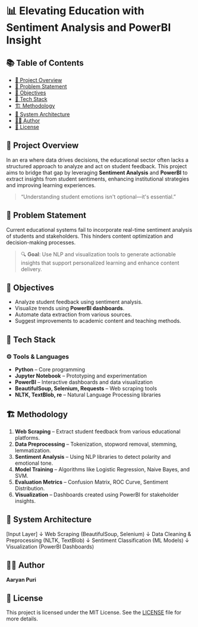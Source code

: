 # 📊 Elevating Education with Sentiment Analysis and PowerBI Insight

## 📚 Table of Contents
- [📌 Project Overview](#-project-overview)
- [🧠 Problem Statement](#-problem-statement)
- [🎯 Objectives](#-objectives)
- [🧰 Tech Stack](#-tech-stack)
- [🏗️ Methodology](#-methodology)
- [🔧 System Architecture](#-system-architecture)
- [👨‍💻 Author](#-author)
- [📄 License](#-license)

## 📌 Project Overview

In an era where data drives decisions, the educational sector often lacks a structured approach to analyze and act on student feedback. This project aims to bridge that gap by leveraging **Sentiment Analysis** and **PowerBI** to extract insights from student sentiments, enhancing institutional strategies and improving learning experiences.

> “Understanding student emotions isn't optional—it's essential.”

## 🧠 Problem Statement

Current educational systems fail to incorporate real-time sentiment analysis of students and stakeholders. This hinders content optimization and decision-making processes.

> 🔍 **Goal**: Use NLP and visualization tools to generate actionable insights that support personalized learning and enhance content delivery.

## 🎯 Objectives

- Analyze student feedback using sentiment analysis.
- Visualize trends using **PowerBI dashboards**.
- Automate data extraction from various sources.
- Suggest improvements to academic content and teaching methods.

## 🧰 Tech Stack

### ⚙️ Tools & Languages

- **Python** – Core programming
- **Jupyter Notebook** – Prototyping and experimentation
- **PowerBI** – Interactive dashboards and data visualization
- **BeautifulSoup, Selenium, Requests** – Web scraping tools
- **NLTK, TextBlob, re** – Natural Language Processing libraries

## 🏗️ Methodology

1. **Web Scraping** – Extract student feedback from various educational platforms.
2. **Data Preprocessing** – Tokenization, stopword removal, stemming, lemmatization.
3. **Sentiment Analysis** – Using NLP libraries to detect polarity and emotional tone.
4. **Model Training** – Algorithms like Logistic Regression, Naive Bayes, and SVM.
5. **Evaluation Metrics** – Confusion Matrix, ROC Curve, Sentiment Distribution.
6. **Visualization** – Dashboards created using PowerBI for stakeholder insights.

## 🔧 System Architecture

[Input Layer]
↓
Web Scraping (BeautifulSoup, Selenium)
↓
Data Cleaning & Preprocessing (NLTK, TextBlob)
↓
Sentiment Classification (ML Models)
↓
Visualization (PowerBI Dashboards)

## 👨‍💻 Author
**Aaryan Puri** 

## 📄 License
This project is licensed under the MIT License. See the [LICENSE](LICENSE) file for more details.

